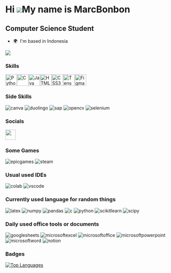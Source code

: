 <!--
**marcbonbon/marcbonbon** is a ✨ _special_ ✨ repository because its `README.md` (this file) appears on your GitHub profile.

Here are some ideas to get you started:

- 🔭 I’m currently working on ...
- 🌱 I’m currently learning ...
- 👯 I’m looking to collaborate on ...
- 🤔 I’m looking for help with ...
- 💬 Ask me about ...
- 📫 How to reach me: ...
- 😄 Pronouns: ...
- ⚡ Fun fact: ...
-->

Hi ![](https://user-images.githubusercontent.com/18350557/176309783-0785949b-9127-417c-8b55-ab5a4333674e.gif)My name is MarcBonbon
==================================================================================================================================

Computer Science Student
------------------------

* 🌍  I'm based in Indonesia

<a href="https://www.github.com/Marcbonbon" target="_blank" rel="noreferrer"><img
src="https://img.shields.io/github/followers/Marcbonbon?logo=github&style=for-the-badge&color=3382ed&labelColor=1e3a8a" /></a>

### Skills


<p align="left">
<a href="https://www.python.org/" target="_blank" rel="noreferrer"><img src="https://raw.githubusercontent.com/danielcranney/readme-generator/main/public/icons/skills/python-colored.svg" width="36" height="36" alt="Python" /></a><a href="https://docs.microsoft.com/en-us/cpp/?view=msvc-170" target="_blank" rel="noreferrer"><img src="https://raw.githubusercontent.com/danielcranney/readme-generator/main/public/icons/skills/c-colored.svg" width="36" height="36" alt="C" /></a><a href="https://www.oracle.com/java/" target="_blank" rel="noreferrer"><img src="https://raw.githubusercontent.com/danielcranney/readme-generator/main/public/icons/skills/java-colored.svg" width="36" height="36" alt="Java" /></a><a href="https://developer.mozilla.org/en-US/docs/Glossary/HTML5" target="_blank" rel="noreferrer"><img src="https://raw.githubusercontent.com/danielcranney/readme-generator/main/public/icons/skills/html5-colored.svg" width="36" height="36" alt="HTML5" /></a><a href="https://www.w3.org/TR/CSS/#css" target="_blank" rel="noreferrer"><img src="https://raw.githubusercontent.com/danielcranney/readme-generator/main/public/icons/skills/css3-colored.svg" width="36" height="36" alt="CSS3" /></a><a href="https://www.tensorflow.org/" target="_blank" rel="noreferrer"><img src="https://raw.githubusercontent.com/danielcranney/readme-generator/main/public/icons/skills/tensorflow-colored.svg" width="36" height="36" alt="TensorFlow" /></a><a href="https://www.figma.com/" target="_blank" rel="noreferrer"><img src="https://raw.githubusercontent.com/danielcranney/readme-generator/main/public/icons/skills/figma-colored.svg" width="36" height="36" alt="Figma" /></a>
</p>

### Side Skills
![canva](https://img.shields.io/badge/Canva-%2300C4CC.svg?&style=for-the-badge&logo=Canva&logoColor=white)
![duolingo](https://img.shields.io/badge/Duolingo-58CC02?style=for-the-badge&logo=Duolingo&logoColor=white)
![sap](https://img.shields.io/badge/SAP-0FAAFF?style=for-the-badge&logo=sap&logoColor=white)
![opencv](https://img.shields.io/badge/OpenCV-27338e?style=for-the-badge&logo=OpenCV&logoColor=white)
![selenium](https://img.shields.io/badge/Selenium-43B02A?style=for-the-badge&logo=Selenium&logoColor=white)
### Socials

<p align="left"> <a href="https://www.github.com/Marcbonbon" target="_blank" rel="noreferrer"> <picture> <source media="(prefers-color-scheme: dark)" srcset="https://raw.githubusercontent.com/danielcranney/readme-generator/main/public/icons/socials/github-dark.svg" /> <source media="(prefers-color-scheme: light)" srcset="https://raw.githubusercontent.com/danielcranney/readme-generator/main/public/icons/socials/github.svg" /> <img src="https://raw.githubusercontent.com/danielcranney/readme-generator/main/public/icons/socials/github.svg" width="32" height="32" /> </picture> </a></p>

### Some Games
![epicgames](https://img.shields.io/badge/Epic%20Games-313131?style=for-the-badge&logo=Epic%20Games&logoColor=white)
![steam](https://img.shields.io/badge/Steam-000000?style=for-the-badge&logo=steam&logoColor=white)

### Usual used IDEs
![colab](https://img.shields.io/badge/Colab-F9AB00?style=for-the-badge&logo=googlecolab&color=525252)
![vscode](https://img.shields.io/badge/VSCode-0078D4?style=for-the-badge&logo=visual%20studio%20code&logoColor=white)

### Currently used language for random things
![latex](https://img.shields.io/badge/LaTeX-47A141?style=for-the-badge&logo=LaTeX&logoColor=white)
![numpy](https://img.shields.io/badge/Numpy-777BB4?style=for-the-badge&logo=numpy&logoColor=white)
![pandas](https://img.shields.io/badge/Pandas-2C2D72?style=for-the-badge&logo=pandas&logoColor=white)
![c](https://img.shields.io/badge/C-00599C?style=for-the-badge&logo=c&logoColor=white)
![python](https://img.shields.io/badge/Python-FFD43B?style=for-the-badge&logo=python&logoColor=blue)
![scikitlearn](https://img.shields.io/badge/scikit_learn-F7931E?style=for-the-badge&logo=scikit-learn&logoColor=white)
![scipy](https://img.shields.io/badge/SciPy-654FF0?style=for-the-badge&logo=SciPy&logoColor=white)

### Daily used office tools or documents
![googlesheets](https://img.shields.io/badge/Google%20Sheets-34A853?style=for-the-badge&logo=google-sheets&logoColor=white)
![microsoftexcel](https://img.shields.io/badge/Microsoft_Excel-217346?style=for-the-badge&logo=microsoft-excel&logoColor=white)
![microsoftoffice](https://img.shields.io/badge/Microsoft_Office-D83B01?style=for-the-badge&logo=microsoft-office&logoColor=white)
![microsoftpowerpoint](https://img.shields.io/badge/Microsoft_PowerPoint-B7472A?style=for-the-badge&logo=microsoft-powerpoint&logoColor=white)
![microsoftword](https://img.shields.io/badge/Microsoft_Word-2B579A?style=for-the-badge&logo=microsoft-word&logoColor=white)
![notion](https://img.shields.io/badge/Notion-000000?style=for-the-badge&logo=notion&logoColor=white)

### Badges

<a href="https://github.com/Marcbonbon" align="left"><img src="https://github-readme-stats.vercel.app/api/top-langs/?username=Marcbonbon&langs_count=10&title_color=444e59&text_color=64748b&icon_color=3382ed&bg_color=1e3a8a&hide_border=true&locale=en&custom_title=Top%20%Languages" alt="Top Languages" /></a>
